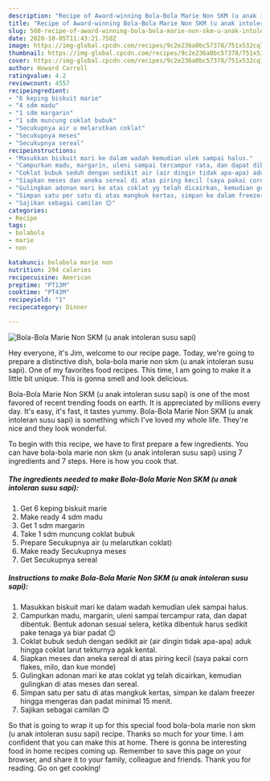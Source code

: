 ```yaml
---
description: "Recipe of Award-winning Bola-Bola Marie Non SKM (u anak intoleran susu sapi)"
title: "Recipe of Award-winning Bola-Bola Marie Non SKM (u anak intoleran susu sapi)"
slug: 560-recipe-of-award-winning-bola-bola-marie-non-skm-u-anak-intoleran-susu-sapi
date: 2020-10-05T11:43:21.750Z
image: https://img-global.cpcdn.com/recipes/9c2e236a0bc57378/751x532cq70/bola-bola-marie-non-skm-u-anak-intoleran-susu-sapi-foto-resep-utama.jpg
thumbnail: https://img-global.cpcdn.com/recipes/9c2e236a0bc57378/751x532cq70/bola-bola-marie-non-skm-u-anak-intoleran-susu-sapi-foto-resep-utama.jpg
cover: https://img-global.cpcdn.com/recipes/9c2e236a0bc57378/751x532cq70/bola-bola-marie-non-skm-u-anak-intoleran-susu-sapi-foto-resep-utama.jpg
author: Howard Carroll
ratingvalue: 4.2
reviewcount: 4557
recipeingredient:
- "6 keping biskuit marie"
- "4 sdm madu"
- "1 sdm margarin"
- "1 sdm muncung coklat bubuk"
- "Secukupnya air u melarutkan coklat"
- "Secukupnya meses"
- "Secukupnya sereal"
recipeinstructions:
- "Masukkan biskuit mari ke dalam wadah kemudian ulek sampai halus."
- "Campurkan madu, margarin, uleni sampai tercampur rata, dan dapat dibentuk. Bentuk adonan sesuai selera, ketika dibentuk harus sedikit pake tenaga ya biar padat 😉"
- "Coklat bubuk seduh dengan sedikit air (air dingin tidak apa-apa) aduk hingga coklat larut tekturnya agak kental."
- "Siapkan meses dan aneka sereal di atas piring kecil (saya pakai corn flakes, milo, dan kue monde)"
- "Gulingkan adonan mari ke atas coklat yg telah dicairkan, kemudian gulingkan di atas meses dan sereal."
- "Simpan satu per satu di atas mangkuk kertas, simpan ke dalam freezer hingga mengeras dan padat minimal 15 menit."
- "Sajikan sebagai camilan 😊"
categories:
- Recipe
tags:
- bolabola
- marie
- non

katakunci: bolabola marie non 
nutrition: 294 calories
recipecuisine: American
preptime: "PT13M"
cooktime: "PT43M"
recipeyield: "1"
recipecategory: Dinner

---
```



![Bola-Bola Marie Non SKM (u anak intoleran susu sapi)](https://img-global.cpcdn.com/recipes/9c2e236a0bc57378/751x532cq70/bola-bola-marie-non-skm-u-anak-intoleran-susu-sapi-foto-resep-utama.jpg)

Hey everyone, it's Jim, welcome to our recipe page. Today, we're going to prepare a distinctive dish, bola-bola marie non skm (u anak intoleran susu sapi). One of my favorites food recipes. This time, I am going to make it a little bit unique. This is gonna smell and look delicious.



Bola-Bola Marie Non SKM (u anak intoleran susu sapi) is one of the most favored of recent trending foods on earth. It is appreciated by millions every day. It's easy, it's fast, it tastes yummy. Bola-Bola Marie Non SKM (u anak intoleran susu sapi) is something which I've loved my whole life. They're nice and they look wonderful.


To begin with this recipe, we have to first prepare a few ingredients. You can have bola-bola marie non skm (u anak intoleran susu sapi) using 7 ingredients and 7 steps. Here is how you cook that.

<!--inarticleads1-->

##### The ingredients needed to make Bola-Bola Marie Non SKM (u anak intoleran susu sapi):

1. Get 6 keping biskuit marie
1. Make ready 4 sdm madu
1. Get 1 sdm margarin
1. Take 1 sdm muncung coklat bubuk
1. Prepare Secukupnya air (u melarutkan coklat)
1. Make ready Secukupnya meses
1. Get Secukupnya sereal




<!--inarticleads2-->

##### Instructions to make Bola-Bola Marie Non SKM (u anak intoleran susu sapi):

1. Masukkan biskuit mari ke dalam wadah kemudian ulek sampai halus.
1. Campurkan madu, margarin, uleni sampai tercampur rata, dan dapat dibentuk. Bentuk adonan sesuai selera, ketika dibentuk harus sedikit pake tenaga ya biar padat 😉
1. Coklat bubuk seduh dengan sedikit air (air dingin tidak apa-apa) aduk hingga coklat larut tekturnya agak kental.
1. Siapkan meses dan aneka sereal di atas piring kecil (saya pakai corn flakes, milo, dan kue monde)
1. Gulingkan adonan mari ke atas coklat yg telah dicairkan, kemudian gulingkan di atas meses dan sereal.
1. Simpan satu per satu di atas mangkuk kertas, simpan ke dalam freezer hingga mengeras dan padat minimal 15 menit.
1. Sajikan sebagai camilan 😊




So that is going to wrap it up for this special food bola-bola marie non skm (u anak intoleran susu sapi) recipe. Thanks so much for your time. I am confident that you can make this at home. There is gonna be interesting food in home recipes coming up. Remember to save this page on your browser, and share it to your family, colleague and friends. Thank you for reading. Go on get cooking!
